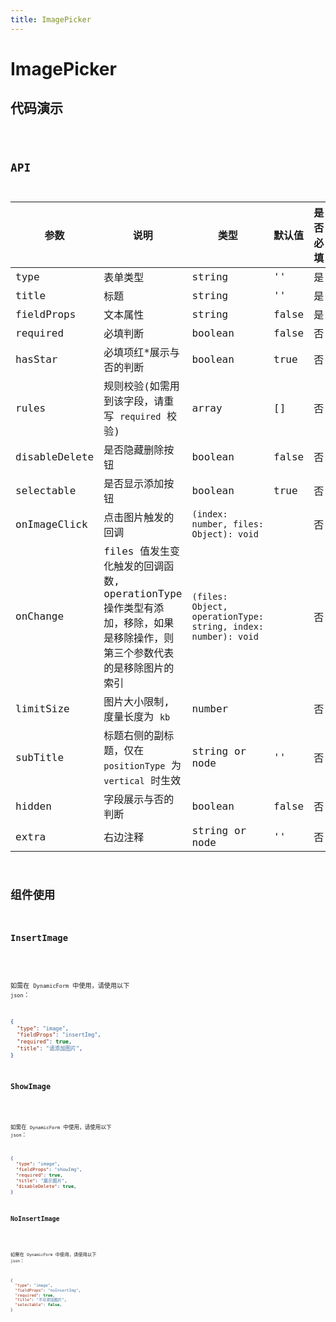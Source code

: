 ```yaml
---
title: ImagePicker
---
```


# ImagePicker

## 代码演示

<code src="./demo/index.tsx" />

## API

| 参数          | 说明                                                                                                                   | 类型                                                          | 默认值 | 是否必填 |
| ------------- | ---------------------------------------------------------------------------------------------------------------------- | ------------------------------------------------------------- | ------ | -------- |
| type          | 表单类型                                                                                                               | string                                                        | ''     | 是       |
| title         | 标题                                                                                                                   | string                                                        | ''     | 是       |
| fieldProps    | 文本属性                                                                                                               | string                                                        | false  | 是       |
| required      | 必填判断                                                                                                               | boolean                                                       | false  | 否       |
| hasStar       | 必填项红\*展示与否的判断                                                                                               | boolean                                                       | true   | 否       |
| rules         | 规则校验(如需用到该字段，请重写 `required` 校验)                                                                       | array                                                         | []     | 否       |
| disableDelete | 是否隐藏删除按钮                                                                                                       | boolean                                                       | false  | 否       |
| selectable    | 是否显示添加按钮                                                                                                       | boolean                                                       | true   | 否       |
| onImageClick  | 点击图片触发的回调                                                                                                     | `(index: number, files: Object): void`                        |        | 否       |
| onChange      | files 值发生变化触发的回调函数, operationType 操作类型有添加，移除，如果是移除操作，则第三个参数代表的是移除图片的索引 | `(files: Object, operationType: string, index: number): void` |        | 否       |
| limitSize     | 图片大小限制, 度量长度为 `kb`                                                                                          | number                                                        |        | 否       |
| subTitle      | 标题右侧的副标题，仅在 `positionType` 为 `vertical` 时生效                                                             | string or node                                                | ''     | 否       |
| hidden        | 字段展示与否的判断                                                                                                     | boolean                                                       | false  | 否       |
| extra         | 右边注释                                                                                                               | string or node                                                | ''     | 否       |


## 组件使用

### InsertImage

<code src="./demo/insertImg.tsx" />

如需在 `DynamicForm` 中使用，请使用以下 `json`：

```json
{
  "type": "image",
  "fieldProps": "insertImg",
  "required": true,
  "title": "请添加图片",
}
```

### ShowImage

<code src="./demo/showImg.tsx" />

如需在 `DynamicForm` 中使用，请使用以下 `json`：

```json
{
  "type": "image",
  "fieldProps": "showImg",
  "required": true,
  "title": "展示图片",
  "disableDelete": true,
}
```

### NoInsertImage

<code src="./demo/noInsertImg.tsx" />

如需在 `DynamicForm` 中使用，请使用以下 `json`：

```json
{
  "type": "image",
  "fieldProps": "noInsertImg",
  "required": true,
  "title": "不可添加图片",
  "selectable": false,
}
```

